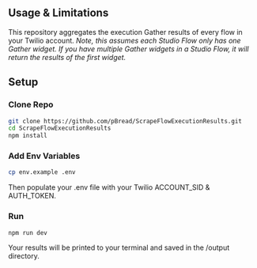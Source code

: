 ## Usage & Limitations

This repository aggregates the execution Gather results of every flow in your Twilio account. _Note, this assumes each Studio Flow only has one Gather widget. If you have multiple Gather widgets in a Studio Flow, it will return the results of the first widget._

## Setup

### Clone Repo

```bash
git clone https://github.com/pBread/ScrapeFlowExecutionResults.git
cd ScrapeFlowExecutionResults
npm install
```

### Add Env Variables

```bash
cp env.example .env
```

Then populate your .env file with your Twilio ACCOUNT_SID & AUTH_TOKEN.

### Run

```js
npm run dev
```

Your results will be printed to your terminal and saved in the /output directory.
